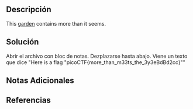 ## Descripción 
This [garden](https://jupiter.challenges.picoctf.org/static/d0e1ffb10fc0017c6a82c57900f3ffe3/garden.jpg) contains more than it seems.
## Solución
Abrir el archivo con bloc de notas.
Dezplazarse hasta abajo.
Viene un texto que dice "Here is a flag "picoCTF{more_than_m33ts_the_3y3eBdBd2cc}""
## Notas Adicionales 
## Referencias

